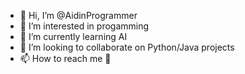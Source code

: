 - 👋 Hi, I’m @AidinProgrammer
- 👀 I’m interested in progamming
- 🌱 I’m currently learning AI
- 💞️ I’m looking to collaborate on Python/Java projects
- 📫 How to reach me 🤔

<!---
AidinProgrammer/AidinProgrammer is a ✨ special ✨ repository because its `README.md` (this file) appears on your GitHub profile.
You can click the Preview link to take a look at your changes.
--->
